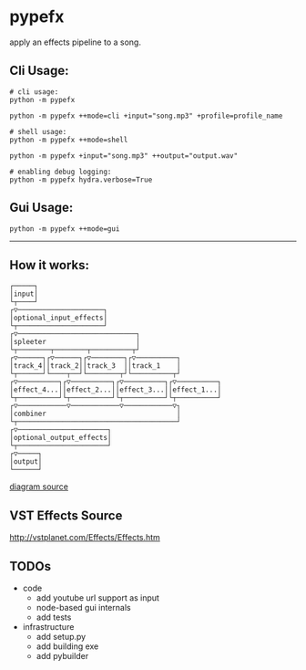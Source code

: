 # pypefx

apply an effects pipeline to a song.

## Cli Usage:

````shell
# cli usage: 
python -m pypefx

python -m pypefx ++mode=cli +input="song.mp3" +profile=profile_name 

# shell usage:
python -m pypefx ++mode=shell  

python -m pypefx +input="song.mp3" ++output="output.wav"

# enabling debug logging:
python -m pypefx hydra.verbose=True
````

## Gui Usage:

````shell
python -m pypefx ++mode=gui
````

<hr>

## How it works:

````text
┌─────┐                                             
│input│                                             
└┬────┘                                             
┌▽─────────────────────┐                            
│optional_input_effects│                            
└┬─────────────────────┘                            
┌▽─────────────────────────────┐                    
│spleeter                      │                    
└┬────────┬────────┬──────────┬┘                    
┌▽──────┐┌▽──────┐┌▽────────┐┌▽──────────┐          
│track_4││track_2││track_3  ││track_1    │          
└┬──────┘└────┬──┘└────────┬┘└──────────┬┘          
┌▽──────────┐┌▽──────────┐┌▽──────────┐┌▽──────────┐
│effect_4...││effect_2...││effect_3...││effect_1...│
└┬──────────┘└┬──────────┘└┬──────────┘└┬──────────┘
┌▽────────────▽────────────▽────────────▽┐          
│combiner                                │          
└┬───────────────────────────────────────┘          
┌▽──────────────────────┐                           
│optional_output_effects│                           
└┬──────────────────────┘                           
┌▽─────┐                                            
│output│                                            
└──────┘    
````

[diagram source](https://arthursonzogni.com/Diagon/#GraphDAG)

## VST Effects Source

http://vstplanet.com/Effects/Effects.htm

## TODOs

- code
    - add youtube url support as input
    - node-based gui internals
    - add tests
- infrastructure
    - add setup.py
    - add building exe
    - add pybuilder  
